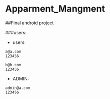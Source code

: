 # Apparment_Mangment
##Final android project

###users:

- users:
```
a@a.com
123456
```
```
b@b.com
123456
```
- ADMIN:
```
admin@a.com
123456
```

